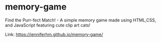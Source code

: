 # memory-game
Find the Purr-fect Match! - A simple memory game made using HTML,CSS, and JavaScript featuring cute clip art cats!

Link: https://jenniferhm.github.io/memory-game/

